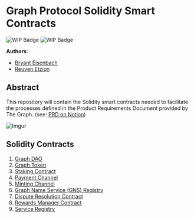 # Graph Protocol Solidity Smart Contracts

![WIP Badge](https://img.shields.io/badge/version-0.0.1-lightgrey.svg)
![WIP Badge](https://img.shields.io/badge/status-wip-yellowgreen.svg)

**Authors**:
 - [Bryant Eisenbach](github.com/fubuloubu)
 - [Reuven Etzion](github.com/retzion)

## Abstract
This repository will contain the Solidity smart contracts needed to facilitate the processes defined in the Product Requirements Document provided by The Graph.
(see: [PRD on Notion](https://www.notion.so/Hybrid-POC-Smart-Contracts-18646757d3644f73bf9fdfb2e98b93eb))

![Imgur](https://i.imgur.com/9uwiie1.png)

## Solidity Contracts
1. [Graph DAO](./dao/README.md)
1. [Graph Token](./token/README.md)
1. [Staking Contract](./staking/README.md)
1. [Payment Channel](./payments/README.md)
1. [Minting Channel](./minting/README.md)
1. [Graph Name Service (GNS) Registry](./gns/README.md)
1. [Dispute Resolution Contract](./disputes/README.md)
1. [Rewards Manager Contract](./rewards/README.md)
1. [Service Registry](./registry/README.md)

